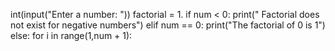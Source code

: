 int(input("Enter a number: "))
factorial = 1.
if num < 0:
print(" Factorial does not exist for negative numbers")
elif num == 0:
print("The factorial of 0 is 1")
else:
for i in range(1,num + 1):
 
